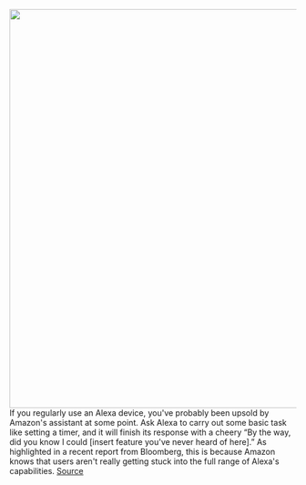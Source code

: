 <img src='https://cdn.vox-cdn.com/thumbor/C8JghPZge-Vm65bWHD49tYnL7fw=/0x0:2050x1367/1200x800/filters:focal(861x520:1189x848)/cdn.vox-cdn.com/uploads/chorus_image/image/70309774/dseifert_201025_4263_0001.0.0.jpg' width='700px' /><br/>
If you regularly use an Alexa device, you've probably been upsold by Amazon's assistant at some point. Ask Alexa to carry out some basic task like setting a timer, and it will finish its response with a cheery “By the way, did you know I could [insert feature you've never heard of here].” As highlighted in a recent report from Bloomberg, this is because Amazon knows that users aren't really getting stuck into the full range of Alexa's capabilities.
<a href='https://www.theverge.com/2021/12/23/22851451/amazon-alexa-by-the-way-use-case-functionality-plateaued'> Source <a/>